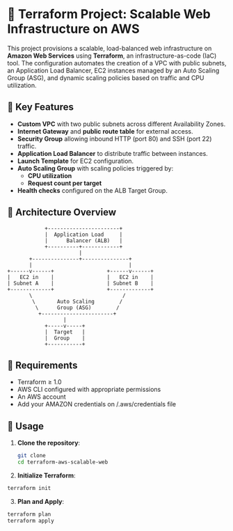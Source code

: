 # 🚀 Terraform Project: Scalable Web Infrastructure on AWS

This project provisions a scalable, load-balanced web infrastructure on **Amazon Web Services** using **Terraform**, an infrastructure-as-code (IaC) tool. The configuration automates the creation of a VPC with public subnets, an Application Load Balancer, EC2 instances managed by an Auto Scaling Group (ASG), and dynamic scaling policies based on traffic and CPU utilization.

## 📌 Key Features

- **Custom VPC** with two public subnets across different Availability Zones.
- **Internet Gateway** and **public route table** for external access.
- **Security Group** allowing inbound HTTP (port 80) and SSH (port 22) traffic.
- **Application Load Balancer** to distribute traffic between instances.
- **Launch Template** for EC2 configuration.
- **Auto Scaling Group** with scaling policies triggered by:
  - **CPU utilization** 
  - **Request count per target** 
- **Health checks** configured on the ALB Target Group.

## 🧱 Architecture Overview

                +-----------------------+
                |  Application Load     |
                |      Balancer (ALB)   |
                +----------+------------+
                           |
           +---------------+---------------+
           |                               |
    +------v------+                 +------v------+
    |   EC2 in    |                 |   EC2 in    |
    | Subnet A    |                 | Subnet B    |
    +-------------+                 +-------------+
           \                             /
            \       Auto Scaling        /
             \      Group (ASG)        /
              +-----------------------+
                      |
                +-----v-----+
                |  Target   |
                |  Group    |
                +-----------+


## 🔧 Requirements

- Terraform ≥ 1.0
- AWS CLI configured with appropriate permissions
- An AWS account
- Add your AMAZON credentials on /.aws/credentials file

## 📝 Usage

1. **Clone the repository**:

   ```bash
   git clone 
   cd terraform-aws-scalable-web
   ```
  
2. **Initialize Terraform**:
   
  ```bash
  terraform init
  ```
3. **Plan and Apply**:

  ```bash
  terraform plan
  terraform apply
  ```
   
